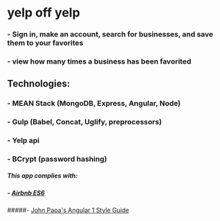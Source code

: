 # yelp off yelp
### - Sign in, make an account, search for businesses, and save them to your favorites
### - view how many times a business has been favorited

## Technologies:
### - MEAN Stack (MongoDB, Express, Angular, Node)
### - Gulp (Babel, Concat, Uglify, preprocessors)
### - Yelp api
### - BCrypt (password hashing)

##### This app complies with:
##### - [Airbnb ES6 ](https://www.npmjs.com/package/eslint-config-airbnb)
#####- [John Papa's Angular 1 Style Guide](https://github.com/johnpapa/angular-styleguide/tree/master/a1)
